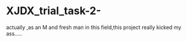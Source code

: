 # XJDX_trial_task-2-
actually ,as an M and fresh man in this field,this project really kicked my ass.....
